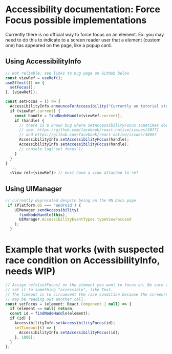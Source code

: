 # Accessibility documentation: Force Focus possible implementations
Currently there is no official way to force focus on an element. Ex: you may need to do this
to indicate to a screen reader user that a element (custom one) has appeared on the page, like
a popup card.

## Using AccessibilityInfo
```js 
// Not reliable, see links to bug page on GitHub below
const viewRef = useRef();
useEffect(() => {
  setFocus();
}, [viewRef]);

const setFocus = () => {
  AccessibilityInfo.announceForAccessibility("Currently on tutorial step " + (numStep+1) + " titled " + heading);
  if (viewRef.current) {
    const handle = findNodeHandle(viewRef.current);
    if (handle) { 
      // there is a known bug where setAccessibilityFocus sometimes doesn't work, and various other problems...
      // see: https://github.com/facebook/react-native/issues/30771
      // and https://github.com/facebook/react-native/issues/30097 
      AccessibilityInfo.setAccessibilityFocus(handle); 
      AccessibilityInfo.setAccessibilityFocus(handle); 
      // console.log("set focus");
    }
  }
}
  ... 
  <View ref={viewRef}> // must have a view attached to ref
```

## Using UIManager 
```js
// currently deprecated despite being on the RN Docs page
 if (Platform.OS === 'android') {
    UIManager.sendAccessibility(
      findNodeHandle(this),
      UIManager.AccessibilityEventTypes.typeViewFocused
    );
  }
```

# Example that works (with suspected race condition on AccessibilityInfo, needs WIP) 
```js
// Assign ref={setFocus} on the element you want to focus on. Be sure to 
// set it to something "accessible", like Text.
// The timeout is to circumvent the race condition because the screenreader
// may be reading out another call.
const setFocus = (element: React.Component | null) => {
  if (element == null) return;
  const id = findNodeHandle(element);
  if (id) {
    AccessibilityInfo.setAccessibilityFocus(id);
    setTimeout(() => {
      AccessibilityInfo.setAccessibilityFocus(id);
    }, 1000);
  }
};
```